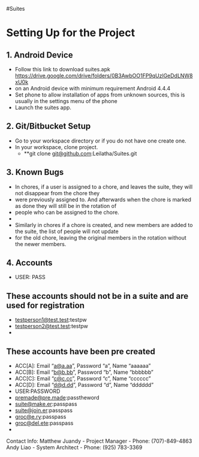 #Suites

# **Setting Up for the Project** #
## 1. Android Device ##

* Follow this link to download suites.apk https://drive.google.com/drive/folders/0B3AwbOO1FP9qUzlGeDdLNW8xU0k
*   on an Android device with minimum requirement Android 4.4.4
* Set phone to allow installation of apps from unknown sources, this is usually in the settings menu of the phone
* Launch the suites app. 


## 2. Git/Bitbucket Setup ##
* Go to your workspace directory or if you do not have one create one.
* In your workspace, clone project.
    * **git clone git@github.com:Leilatha/Suites.git

## 3. Known Bugs ##
* In chores, if a user is assigned to a chore, and leaves the suite, they will not disappear from the chore they 
* were previously assigned to. And afterwards when the chore is marked as done they will still be in the rotation of
* people who can be assigned to the chore. 
* 
* Similarly in chores if a chore is created, and new members are added to the suite, the list of people will not update
* for the old chore, leaving the original members in the rotation without the newer members. 


## 4. Accounts ##
* USER: PASS
## These accounts should not be in a suite and are used for registration ##
* testperson1@test.test:testpw
* testperson2@test.test:testpw
* 
## These accounts have been pre created ##
* ACC[A]: Email “a@a.aa”, Password “a”, Name “aaaaaa”
* ACC[B]: Email “b@b.bb”, Password “b”, Name “bbbbbb”
* ACC[C]: Email “c@c.cc”, Password “c”, Name “cccccc”
* ACC[D]: Email “d@d.dd”, Password “d”, Name “dddddd”
* USER:PASSWORD
* premade@pre.made:passtheword
* suite@make.er:passpass
* suite@join.er:passpass
* groc@e.ry:passpass
* groc@del.ete:passpass
* 

Contact Info: 
Matthew Juandy - Project Manager
      - Phone: (707)-849-4863
Andy Liao - System Architect
      - Phone: (925) 783-3369

